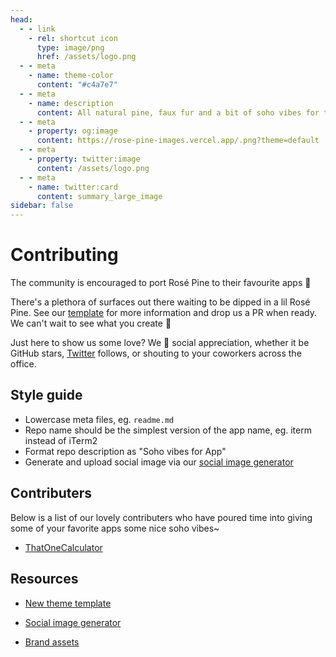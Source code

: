 ```yaml
---
head:
  - - link
    - rel: shortcut icon
      type: image/png
      href: /assets/logo.png
  - - meta
    - name: theme-color
      content: "#c4a7e7"
  - - meta
    - name: description
      content: All natural pine, faux fur and a bit of soho vibes for the classy minimalist
  - - meta
    - property: og:image
      content: https://rose-pine-images.vercel.app/.png?theme=default
  - - meta
    - property: twitter:image
      content: /assets/logo.png
  - - meta
    - name: twitter:card
      content: summary_large_image
sidebar: false
---
```


# Contributing

The community is encouraged to port Rosé Pine to their favourite apps 🌸

There's a plethora of surfaces out there waiting to be dipped in a lil Rosé Pine. See our [template](https://github.com/rose-pine/rose-pine-template) for more information and drop us a PR when ready. We can't wait to see what you create 🥰

Just here to show us some love? We 💛 social appreciation, whether it be GitHub stars, [Twitter](https://twitter.com/rosepinetheme) follows, or shouting to your coworkers across the office.

## Style guide

- Lowercase meta files, eg. `readme.md`
- Repo name should be the simplest version of the app name, eg. iterm instead of iTerm2
- Format repo description as "Soho vibes for App"
- Generate and upload social image via our [social image generator](https://rose-pine-images.vercel.app)

## Contributers

Below is a list of our lovely contributers who have poured time into giving some of your favorite apps some nice soho vibes~

- [ThatOneCalculator](https://t1c.dev)

## Resources

- [New theme template](https://github.com/rose-pine/rose-pine-template)

- [Social image generator](https://rose-pine-images.vercel.app)

- [Brand assets](https://github.com/rose-pine/rose-pine-theme/tree/main/assets)
